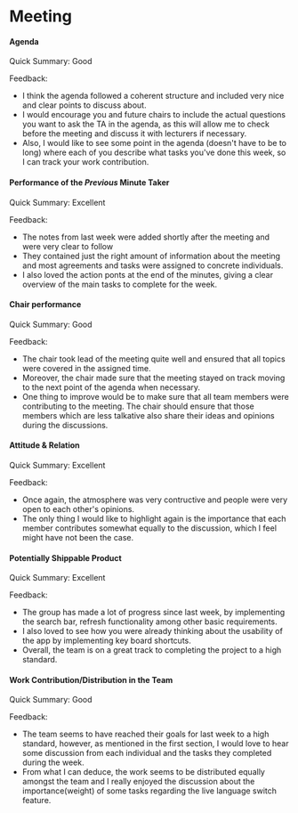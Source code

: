 # Meeting

#### Agenda 
Quick Summary: Good 

Feedback:
 - I think the agenda followed a coherent structure and included very nice and clear points to discuss about.
 - I would encourage you and future chairs to include the  actual questions you want to ask the TA in the agenda, as this will allow me to check before the meeting and discuss it with lecturers if necessary.
 - Also, I would like to see some point in the agenda (doesn't have to be to long) where each of you describe what tasks you've done this week, so I can track your work contribution.


#### Performance of the *Previous* Minute Taker


Quick Summary: Excellent

Feedback: 

- The notes from last week were added shortly after the meeting and were very clear to follow
- They contained just the right amount of information about the meeting and most agreements and tasks were assigned to concrete individuals.
- I also loved the action ponts at the end of the minutes, giving a clear overview of the main tasks to complete for the week.


#### Chair performance

Quick Summary: Good

Feedback: 

- The chair took lead of the meeting quite well and ensured that all topics were covered in the assigned time.
- Moreover, the chair made sure that the meeting stayed on track moving to the next point of the agenda when necessary.
- One thing to improve would be to make sure that all team members were contributing to the meeting. The chair should ensure that those members which are less talkative also share their ideas and opinions during the discussions.




#### Attitude & Relation

Quick Summary: Excellent

Feedback: 

- Once again, the atmosphere was very contructive and people were very open to each other's opinions.
- The only thing I would like to highlight again is the importance that each member contributes somewhat equally to the discussion, which I feel might have not been the case.


#### Potentially Shippable Product

Quick Summary: Excellent

Feedback: 

- The group has made a lot of progress since last week, by implementing the search bar, refresh functionality among other basic requirements.
- I also loved to see how you were already thinking about the usability of the app by implementing key board shortcuts.
- Overall, the team is on a great track to completing the project to a high standard.


#### Work Contribution/Distribution in the Team

Quick Summary: Good

Feedback: 
- The team seems to have reached their goals for last week to a high standard, however, as mentioned in the first section, I would love to hear some discussion from each individual and the tasks they completed during the week.
- From what I can deduce, the work seems to be distributed equally amongst the team and I really enjoyed the discussion about the importance(weight) of some tasks regarding the live language switch feature.


